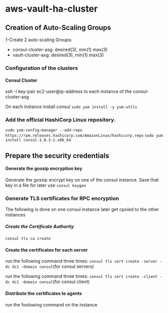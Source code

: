 # aws-vault-ha-cluster

## Creation of Auto-Scaling Groups
1-Create 2 auto-scaling Groups:
- consul-cluster-asg: desired(3), min(1) max(3)
- vault-cluster-asg: desired(3), min(1) max(3)

### Configuration of the clusters

#### Consul Cluster
ssh -i key-pair ec2-user@ip-address to each instance of the consul-cluster-asg

On each instance install consul
`sudo yum install -y yum-utils`

### Add the official HashiCorp Linux repository.
`sudo yum-config-manager --add-repo https://rpm.releases.hashicorp.com/AmazonLinux/hashicorp.repo`
`sudo yum install consul-1.8.3-2.x86_64`

## Prepare the security credentials
#### Generate the gossip encryption key
Generate the gossip encrypt key on one of the consul instance. Save that key in a file for later use
`consul keygen`

### Generate TLS certificates for RPC encryption
The following is done on one consul instance later get cpoied to the other instances

##### Create the Certificate Authority
`consul tls ca create`

#### Create the certificates for each server
run the following command three times: `consul tls cert create -server -dc dc1 -domain consul`(for consul servers)

run the following command three times: `consul tls cert create -client -dc dc1 -domain consul`(for consul client)

#### Distribute the certificates to agents
run the foolowing command on the instance 

